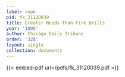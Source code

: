 ```yaml
---
label: nope
pid: fk_31120039
title: Greater Needs Than Fire Drills
year: '1895'
author: Chicago Daily Tribune
order: '328'
layout: single
collection: documents
---
```



{{< embed-pdf url=/pdfs/fk_31120039.pdf >}}